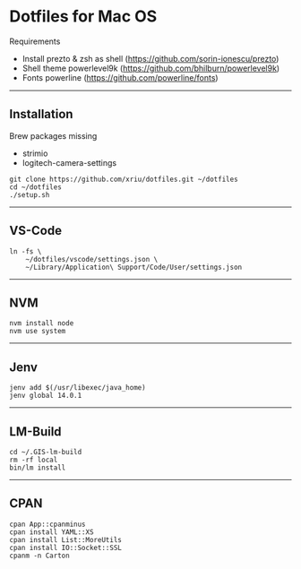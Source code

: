 # Dotfiles for Mac OS

Requirements

- Install prezto & zsh as shell (https://github.com/sorin-ionescu/prezto)
- Shell theme powerlevel9k (https://github.com/bhilburn/powerlevel9k)
- Fonts powerline (https://github.com/powerline/fonts)

---

## Installation

Brew packages missing

- strimio
- logitech-camera-settings

```
git clone https://github.com/xriu/dotfiles.git ~/dotfiles
cd ~/dotfiles
./setup.sh
```

---

## VS-Code

```
ln -fs \
    ~/dotfiles/vscode/settings.json \
    ~/Library/Application\ Support/Code/User/settings.json
```

---

## NVM

```
nvm install node
nvm use system
```

---

## Jenv

```
jenv add $(/usr/libexec/java_home)
jenv global 14.0.1
```

---

## LM-Build

```
cd ~/.GIS-lm-build
rm -rf local
bin/lm install
```

---

## CPAN

```
cpan App::cpanminus
cpan install YAML::XS
cpan install List::MoreUtils
cpan install IO::Socket::SSL
cpanm -n Carton
```

